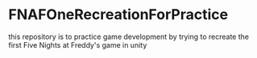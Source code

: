 # FNAFOneRecreationForPractice
this repository is to practice game development by trying to recreate the first Five Nights at Freddy's game in unity
